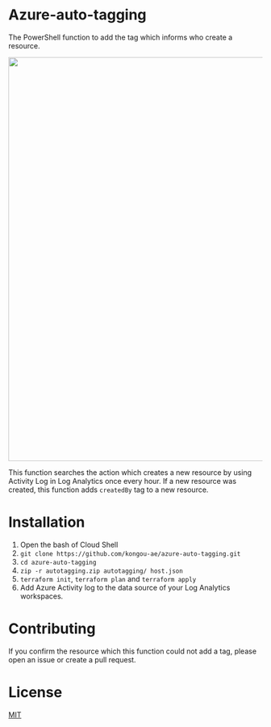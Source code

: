# Azure-auto-tagging

The PowerShell function to add the tag which informs who create a resource.

<img src="https://user-images.githubusercontent.com/3410186/51788139-04d3c100-21be-11e9-9fda-04dd3d341b86.PNG" width="800">

This function searches the action which creates a new resource by using Activity Log in Log Analytics once every hour. If a new resource was created, this function adds `createdBy` tag to a new resource.

# Installation

1. Open the bash of Cloud Shell
1. `git clone https://github.com/kongou-ae/azure-auto-tagging.git`
1. `cd azure-auto-tagging`
1. `zip -r autotagging.zip autotagging/ host.json`
1. `terraform init`, `terraform plan` and `terraform apply`
1. Add Azure Activity log to the data source of your Log Analytics workspaces.

# Contributing
If you confirm the resource which this function could not add a tag, please open an issue or create a pull request.

# License
[MIT](https://choosealicense.com/licenses/mit/)
